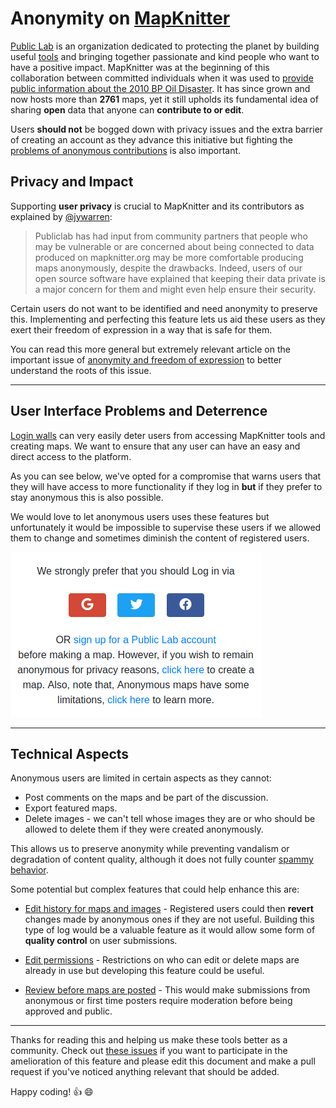 # Anonymity on [MapKnitter](https://mapknitter.org)

[Public Lab](https://publiclab.org) is an organization dedicated to protecting the planet by building useful [tools](https://github.com/publiclab) and bringing together passionate and kind people who want to have a positive impact. MapKnitter was at the beginning of this collaboration between committed individuals when it was used to [provide public information about the 2010 BP Oil Disaster](https://publiclab.org/wiki/stories). It has since grown and now hosts more than **2761** maps, yet it still upholds its fundamental idea of sharing **open** data that anyone can **contribute to or edit**.  

Users **should not** be bogged down with privacy issues and the extra barrier of creating an account as they advance this initiative but fighting the [problems of anonymous contributions](https://github.com/publiclab/mapknitter/issues/1029) is also important.

## Privacy and Impact

 Supporting **user privacy** is crucial to MapKnitter and its contributors as explained by [@jywarren](https://github.com/jywarren):

> Publiclab has had input from community partners that people who may be vulnerable or are concerned about being connected to data produced on mapknitter.org may be more comfortable producing maps anonymously, despite the drawbacks. 
> Indeed, users of our open source software have explained that keeping their data private is a major concern for them and might even help ensure their security.

Certain users do not want to be identified and need anonymity to preserve this. Implementing and perfecting this feature lets us aid these users as they exert their freedom of expression in a way that is safe for them.

You can read this more general but extremely relevant article on the important issue of [anonymity and freedom of expression](https://www.eff.org/files/filenode/unspecialrapporteurfoe2011-final_3.pdf) to better understand the roots of this issue.

---

## User Interface Problems and Deterrence

[Login walls](https://www.nngroup.com/articles/login-walls/) can very easily deter users from accessing MapKnitter tools and creating maps. We want to ensure that any user can have an easy and direct access to the platform.

As you can see below, we've opted for a compromise that warns users that they will have access to more functionality if they log in **but** if they prefer to stay anonymous this is also possible.

We would love to let anonymous users uses these features but unfortunately it would be impossible to supervise these users if we allowed them to change and sometimes diminish the content of registered users.

![mapknitter](https://raw.githubusercontent.com/Uzay-G/mapknitter/main/mapknitter-anon.png)

---

## Technical Aspects

Anonymous users are limited in certain aspects as they cannot:

- Post comments on the maps and be part of the discussion.
- Export featured maps.
- Delete images - we can't tell whose images they are or who should be allowed to delete them if they were created anonymously.

This allows us to preserve anonymity while preventing vandalism or degradation of content quality, although it does not fully counter [spammy behavior](https://github.com/publiclab/mapknitter/issues/246). 

Some potential but complex features that could help enhance this are:

- [Edit history for maps and images](https://github.com/publiclab/mapknitter/issues/463#issuecomment-478184881) - Registered users could then **revert** changes made by anonymous ones if they are not useful. Building this type of log would be a valuable feature as it would allow some form of **quality control** on user submissions.

- [Edit permissions](https://github.com/publiclab/mapknitter/issues/84#issuecomment-510123139) - Restrictions on who can edit or delete maps are already in use but developing this feature could be useful.

- [Review before maps are posted](https://github.com/publiclab/mapknitter/issues/1029) - This would make submissions from anonymous or first time posters require moderation before being approved and public.

---

Thanks for reading this and helping us make these tools better as a community. Check out [these issues](https://github.com/publiclab/mapknitter/issues?page=1&q=is%3Aissue+anonymous&utf8=%E2%9C%93) if you want to participate in the amelioration of this feature and please edit this document and make a pull request if you've noticed anything relevant that should be added.

Happy coding! :+1: :smile:
